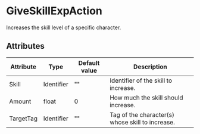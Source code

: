 # GiveSkillExpAction

Increases the skill level of a specific character.

## Attributes

| Attribute | Type       | Default value | Description                                      |
|-----------|------------|---------------|--------------------------------------------------|
| Skill     | Identifier | ""            | Identifier of the skill to increase.             |
| Amount    | float      | 0             | How much the skill should increase.              |
| TargetTag | Identifier | ""            | Tag of the character(s) whose skill to increase. |



